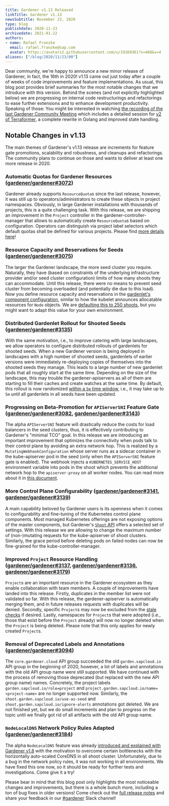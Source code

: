 ```yaml
---
title: Gardener v1.13 Released
linkTitle: Gardener v1.13
newsSubtitle: November 23, 2020
type: blog
publishdate: 2020-11-23
archivedate: 2021-01-22
authors:
- name: Rafael Franzke
  email: rafael.franzke@sap.com
  avatar: https://avatars2.githubusercontent.com/u/19169361?s=460&v=4
aliases: ["/blog/2020/11/23/00"]
---
```


Dear community, we're happy to announce a new minor release of Gardener, in fact, the 16th in 2020!
v1.13 came out just today after a couple of weeks of code improvements and feature implementations.
As usual, this blog post provides brief summaries for the most notable changes that we introduce with this version.
Behind the scenes (and not explicitly highlighted below) we are progressing on internal code restructurings and refactorings to ease further extensions and to enhance development productivity.
Speaking of those: You might be interested in watching [the recording of the last Gardener Community Meeting](https://www.youtube.com/watch?v=4sQs_Hj6xpY) which includes a detailed session for [v2 of Terraformer](https://github.com/gardener/terraformer/releases/tag/v2.0.0-rc.0), a complete rewrite in Golang and improved state handling.

## Notable Changes in v1.13

The main themes of Gardener's v1.13 release are increments for feature gate promotions, scalability and robustness, and cleanups and refactorings.
The community plans to continue on those and wants to deliver at least one more release in 2020.

### Automatic Quotas for Gardener Resources ([gardener/gardener#3072](https://github.com/gardener/gardener/pull/3072))

Gardener already supports `ResourceQuota`s since the last release, however, it was still up to operators/administrators to create these objects in project namespaces.
Obviously, in large Gardener installations with thousands of projects, this is a quite challenging task.
With this release, we are shipping an improvement in the `Project` controller in the gardener-controller-manager that allows to automatically create `ResourceQuota`s based on configuration.
Operators can distinguish via project label selectors which default quotas shall be defined for various projects.
Please find [more details here](https://github.com/gardener/gardener/blob/v1.13.0/docs/concepts/controller-manager.md#main-reconciler)!

### Resource Capacity and Reservations for Seeds ([gardener/gardener#3075](https://github.com/gardener/gardener/pull/3075))

The larger the Gardener landscape, the more seed cluster you require.
Naturally, they have (based on constraints of the underlying infrastructure provider and/or seed cluster configuration) limits of how many shoots they can accommodate.
Until this release, there were no means to prevent seed cluster from becoming overloaded (and potentially die due to this load).
Now you define resource capacity and reservations in the [gardenlet's component configuration](https://github.com/gardener/gardener/blob/v1.13.0/example/20-componentconfig-gardenlet.yaml#L68-L70), similar to how the kubelet announces allocatable resources for `Node` objects.
We are [defaulting this to 250 shoots](https://github.com/gardener/gardener/blob/v1.13.0/charts/gardener/gardenlet/values.yaml#L100-L102), but you might want to adapt this value for your own environment.

### Distributed Gardenlet Rollout for Shooted Seeds ([gardener/gardener#3135](https://github.com/gardener/gardener/pull/3135))

With the same motivation, i.e., to improve catering with large landscapes, we allow operators to configure distributed rollouts of gardenlets for shooted seeds.
When a new Gardener version is being deployed in landscapes with a high number of shooted seeds, gardenlets of earlier versions were immediately re-deploying copies of themselves into the shooted seeds they manage.
This leads to a large number of new gardenlet pods that all roughly start at the same time.
Depending on the size of the landscape, this may trouble the gardener-apiservers as all of them are starting to fill their caches and create watches at the same time.
By default, this rollout is now randomized [within a `5m` time window](https://github.com/gardener/gardener/blob/v1.13.0/example/20-componentconfig-gardenlet.yaml#L63-L64), i.e., it may take up to `5m` until all gardenlets in all seeds have been updated.

### Progressing on Beta-Promotion for `APIServerSNI` Feature Gate ([gardener/gardener#3082](https://github.com/gardener/gardener/pull/3082), [gardener/gardener#3143](https://github.com/gardener/gardener/pull/3143))

The alpha `APIServerSNI` feature will drastically reduce the costs for load balancers in the seed clusters, thus, it is effectively contributing to Gardener's "minimal TCO" goal.
In this release we are introducing an important improvement that optimizes the connectivity when pods talk to their control plane by avoiding an extra network hop.
This is realized by a `MutatingWebhookConfiguration` whose server runs as a sidecar container in the kube-apiserver pod in the seed (only when the `APIServerSNI` feature gate is enabled).
The webhook injects a `KUBERNETES_SERVICE_HOST` environment variable into pods in the shoot which prevents the additional network hop to the `apiserver-proxy` on all worker nodes.
You can read more about it in [this document](https://github.com/gardener/gardener/blob/v1.13.0/docs/usage/apiserver-sni-injection.md).

### More Control Plane Configurability ([gardener/gardener#3141](https://github.com/gardener/gardener/pull/3141), [gardener/gardener#3139](https://github.com/gardener/gardener/pull/3139))

A main capability beloved by Gardener users is its openness when it comes to configurability and fine-tuning of the Kubernetes control plane components.
Most managed Kubernetes offerings are not exposing options of the master components, but Gardener's [`Shoot` API](https://github.com/gardener/gardener/blob/v1.13.0/example/90-shoot.yaml) offers a selected set of settings.
With this release we are allowing to change the maximum number of (non-)mutating requests for the kube-apiserver of shoot clusters.
Similarly, the grace period before deleting pods on failed nodes can now be fine-grained for the kube-controller-manager.

### Improved `Project` Resource Handling ([gardener/gardener#3137](https://github.com/gardener/gardener/pull/3137), [gardener/gardener#3136](https://github.com/gardener/gardener/pull/3136), [gardener/gardener#3179](https://github.com/gardener/gardener/pull/3179))

`Project`s are an important resource in the Gardener ecosystem as they enable collaboration with team members.
A couple of improvements have landed into this release.
Firstly, duplicates in the member list were not validated so far.
With this release, the gardener-apiserver is automatically merging them, and in future releases requests with duplicates will be denied.
Secondly, specific `Project`s may now be excluded from the [stale checks](https://github.com/gardener/gardener/blob/v1.13.0/docs/concepts/controller-manager.md#stale-projects-reconciler) if desired.
Lastly, namespaces for `Project`s that were adopted (i.e., those that exist before the `Project` already) will now no longer deleted when the `Project` is being deleted.
Please note that this only applies for newly created `Project`s.

### Removal of Deprecated Labels and Annotations ([gardener/gardener#3094](https://github.com/gardener/gardener/pull/3094))

The `core.gardener.cloud` API group succeeded the old `garden.sapcloud.io` API group in the beginning of 2020, however, a lot of labels and annotations with the old API group name were still supported.
We have continued with the process of removing those deprecated (but replaced with the new API group name) names.
Concretely, the project labels `garden.sapcloud.io/role=project` and `project.garden.sapcloud.io/name=<project-name>` are no longer supported now.
Similarly, the `shoot.garden.sapcloud.io/use-as-seed` and `shoot.garden.sapcloud.io/ignore-alerts` annotations got deleted.
We are not finished yet, but we do small increments and plan to progress on the topic until we finally got rid of all artifacts with the old API group name.

### `NodeLocalDNS` Network Policy Rules Adapted ([gardener/gardener#3184](https://github.com/gardener/gardener/pull/3184))

The alpha `NodeLocalDNS` feature was already [introduced and explained with Gardener v1.8](https://gardener.cloud/blog/2020-08/00/) with the motivation to overcome certain bottlenecks with the horizontally auto-scaled CoreDNS in all shoot cluster.
Unfortunately, due to a bug in the network policy rules, it was not working in all environments.
We have fixed this one now, so it should be ready for further tests and investigations.
Come give it a try!

Please bear in mind that this blog post only highlights the most noticeable changes and improvements, but there is a whole bunch more, including a ton of bug fixes in older versions! Come check out the [full release notes](https://github.com/gardener/gardener/releases/tag/v1.13.0) and share your feedback in our [#gardener](https://kubernetes.slack.com/archives/CB57N0BFG) Slack channel!
